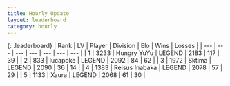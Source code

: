 ```yaml
---
title: Hourly Update
layout: leaderboard
category: hourly
---
```


{: .leaderboard}
| Rank | LV | Player | Division | Elo | Wins | Losses |
| --- | --- | --- | --- | --- | --- | --- |
| <span data-change="0">1</span> | 3233 | <span title="ID: 164871">Hungry YuYu</span> | LEGEND | <span data-change="-4">2183</span> | <span data-change="2">117</span> | <span data-change="1">39</span> |
| <span data-change="2">2</span> | 833 | <span title="ID: 41925">lucapoke</span> | LEGEND | <span data-change="15">2092</span> | <span data-change="5">84</span> | <span data-change="1">62</span> |
| <span data-change="-1">3</span> | 1972 | <span title="ID: 353063">Sktima</span> | LEGEND | <span data-change="0">2090</span> | <span data-change="0">36</span> | <span data-change="0">14</span> |
| <span data-change="-1">4</span> | 1383 | <span title="ID: 451068">Reisus Inabaka</span> | LEGEND | <span data-change="0">2078</span> | <span data-change="0">57</span> | <span data-change="0">29</span> |
| <span data-change="1">5</span> | 1133 | <span title="ID: 200908">Xaura</span> | LEGEND | <span data-change="17">2068</span> | <span data-change="2">61</span> | <span data-change="0">30</span> |